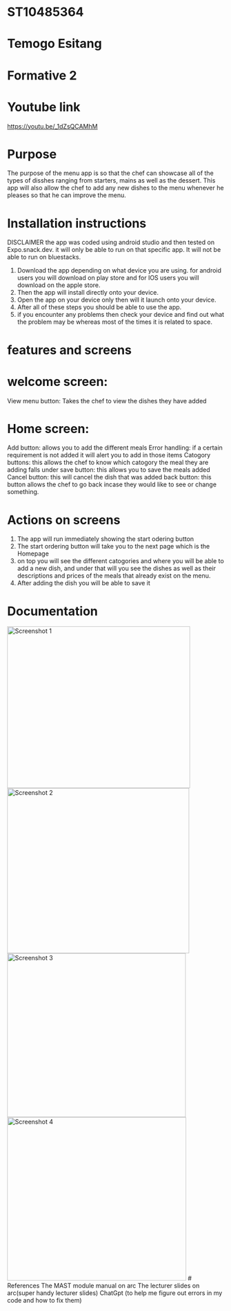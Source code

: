 # ST10485364
# Temogo Esitang
# Formative 2
# Youtube link
https://youtu.be/_1dZsQCAMhM

# Purpose
The purpose of the menu app is so that the chef can showcase all of the types of disshes ranging from starters, mains as well as the dessert.
This app will also allow the chef to add any new dishes to the menu whenever he pleases so that he can improve the menu.
# Installation instructions
DISCLAIMER the app was coded using android studio and then tested on Expo.snack.dev. it will only be able to run on that specific app.
It will not be able to run on bluestacks.
1) Download the app depending on what device you are using. for android users you will download on play store and for IOS users you will download on the apple store.
2) Then the app will install directly onto your device.
3) Open the app on your device only then will it launch onto your device.
4) After all of these steps you should be able to use the app.
5) if you encounter any problems then check your device and find out what the problem may be whereas most of the times it is related to space.

# features and screens
# welcome screen:
View menu button: Takes the chef to view the dishes they have added
# Home screen:
Add button: allows you to add the different meals
Error handling: if a certain requirement is not added it will alert you to add in those items
Catogory buttons: this allows the chef to know which catogory the meal they are adding falls under
save button: this allows you to  save the meals added
Cancel button: this will cancel the dish that was added
back button: this button allows the chef to go back incase they would like to see or change something.
# Actions on screens
1) The app will run immediately showing the start odering button
2) The start ordering button will take you to the next page which is the Homepage
3) on top you will see the different catogories and where you will be able to add a new dish, and under that will you see the dishes as well as their descriptions and prices of the meals that already exist on the menu.
4) After adding the dish you will be able to save it
# Documentation
<img width="424" height="374" alt="Screenshot 1" src="https://github.com/user-attachments/assets/d0efbb4f-5ff8-48fc-b956-4a3d0ca1d17f" />
<img width="422" height="382" alt="Screenshot 2" src="https://github.com/user-attachments/assets/4bd40f59-2afc-4b2b-b606-03179b150cd2" />
<img width="414" height="379" alt="Screenshot 3" src="https://github.com/user-attachments/assets/eaa5fb3e-ce7e-45b0-ac75-251d8a904588" />
<img width="415" height="378" alt="Screenshot 4" src="https://github.com/user-attachments/assets/bc836244-04db-433e-9425-a2395bc5b670" />
# References
The MAST module manual on arc
The lecturer slides on arc(super handy lecturer slides)
ChatGpt (to help me figure out errors in my code and how to fix them)


   

